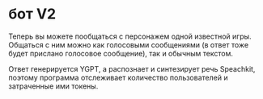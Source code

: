 # бот V2

Теперь вы можете пообщаться с персонажем одной известной игры. Общаться с ним можно как голосовыми сообщениями 
(в ответ тоже будет прислано голосовое сообщение), так и обычным текстом. 


Ответ генерируется YGPT, а распознает и синтезирует речь Speachkit, поэтому программа отслеживает количество пользователей и 
затраченные ими токены.